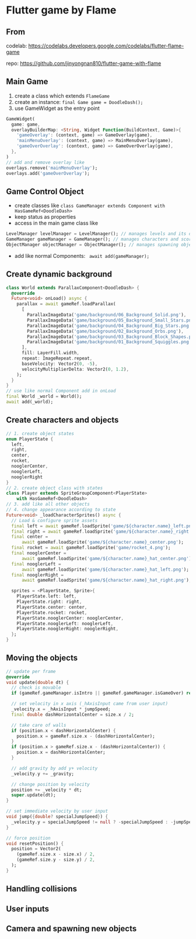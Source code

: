 # Flutter game by Flame

## From

codelab:
https://codelabs.developers.google.com/codelabs/flutter-flame-game

repo: https://github.com/jinyongnan810/flutter-game-with-flame

## Main Game

1. create a class which extends `FlameGame`
2. create an instance: `final Game game = DoodleDash();`
3. use GameWidget as the entry point

```dart
GameWidget(
  game: game,
  overlayBuilderMap: <String, Widget Function(BuildContext, Game)>{
    'gameOverlay': (context, game) => GameOverlay(game),
    'mainMenuOverlay': (context, game) => MainMenuOverlay(game),
    'gameOverOverlay': (context, game) => GameOverOverlay(game),
  },
)
// add and remove overlay like
overlays.remove('mainMenuOverlay');
overlays.add('gameOverOverlay');
```

## Game Control Object

- create classes like `class GameManager extends Component with HasGameRef<DoodleDash>`
- keep status as properties
- access in the main game class like

```dart
LevelManager levelManager = LevelManager(); // manages levels and its differences
GameManager gameManager = GameManager(); // manages characters and score
ObjectManager objectManager = ObjectManager(); // manages spawning objects
```

- add like normal Components: ` await add(gameManager);`

## Create dynamic background

```dart
class World extends ParallaxComponent<DoodleDash> {
  @override
  Future<void> onLoad() async {
    parallax = await gameRef.loadParallax(
      [
        ParallaxImageData('game/background/06_Background_Solid.png'),
        ParallaxImageData('game/background/05_Background_Small_Stars.png'),
        ParallaxImageData('game/background/04_Background_Big_Stars.png'),
        ParallaxImageData('game/background/02_Background_Orbs.png'),
        ParallaxImageData('game/background/03_Background_Block_Shapes.png'),
        ParallaxImageData('game/background/01_Background_Squiggles.png'),
      ],
      fill: LayerFill.width,
      repeat: ImageRepeat.repeat,
      baseVelocity: Vector2(0, -5),
      velocityMultiplierDelta: Vector2(0, 1.2),
    );
  }
}
// use like normal Component add in onLoad
final World _world = World();
await add(_world);
```

## Create characters and objects

```dart
// 1. create object states
enum PlayerState {
  left,
  right,
  center,
  rocket,
  nooglerCenter,
  nooglerLeft,
  nooglerRight
}
// 2. create object class with states
class Player extends SpriteGroupComponent<PlayerState>
    with HasGameRef<DoodleDash>
// 3. add like all other objects
// 4. change appearance according to state
Future<void> _loadCharacterSprites() async {
  // Load & configure sprite assets
  final left = await gameRef.loadSprite('game/${character.name}_left.png');
  final right = await gameRef.loadSprite('game/${character.name}_right.png');
  final center =
      await gameRef.loadSprite('game/${character.name}_center.png');
  final rocket = await gameRef.loadSprite('game/rocket_4.png');
  final nooglerCenter =
      await gameRef.loadSprite('game/${character.name}_hat_center.png');
  final nooglerLeft =
      await gameRef.loadSprite('game/${character.name}_hat_left.png');
  final nooglerRight =
      await gameRef.loadSprite('game/${character.name}_hat_right.png');

  sprites = <PlayerState, Sprite>{
    PlayerState.left: left,
    PlayerState.right: right,
    PlayerState.center: center,
    PlayerState.rocket: rocket,
    PlayerState.nooglerCenter: nooglerCenter,
    PlayerState.nooglerLeft: nooglerLeft,
    PlayerState.nooglerRight: nooglerRight,
  };
}
```

## Moving the objects

```dart
// update per frame
@override
void update(double dt) {
  // check is movable
  if (gameRef.gameManager.isIntro || gameRef.gameManager.isGameOver) return;

  // set velocity in x axis (_hAxisInput came from user input)
  _velocity.x = _hAxisInput * jumpSpeed;
  final double dashHorizontalCenter = size.x / 2;

  // take care of walls
  if (position.x < dashHorizontalCenter) {
    position.x = gameRef.size.x - (dashHorizontalCenter);
  }
  if (position.x > gameRef.size.x - (dashHorizontalCenter)) {
    position.x = dashHorizontalCenter;
  }

  // add gravity by add y+ velocity
  _velocity.y += _gravity;

  // change position by velocity
  position += _velocity * dt;
  super.update(dt);
}

// set immediate velocity by user input
void jump({double? specialJumpSpeed}) {
  _velocity.y = specialJumpSpeed != null ? -specialJumpSpeed : -jumpSpeed;
}

// force position
void resetPosition() {
  position = Vector2(
    (gameRef.size.x - size.x) / 2,
    (gameRef.size.y - size.y) / 2,
  );
}
```

## Handling collisions

## User inputs

## Camera and spawning new objects
